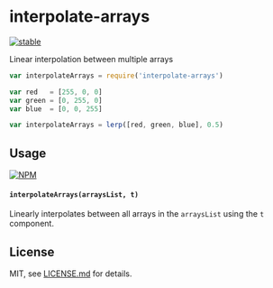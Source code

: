 # interpolate-arrays

[![stable](http://badges.github.io/stability-badges/dist/stable.svg)](http://github.com/badges/stability-badges)

Linear interpolation between multiple arrays

```js
var interpolateArrays = require('interpolate-arrays')

var red   = [255, 0, 0]
var green = [0, 255, 0]
var blue  = [0, 0, 255]

var interpolateArrays = lerp([red, green, blue], 0.5)
```

## Usage

[![NPM](https://nodei.co/npm/interpolate-arrays.png)](https://www.npmjs.com/package/interpolate-arrays)

#### `interpolateArrays(arraysList, t)`

Linearly interpolates between all arrays in the `arraysList` using the `t` component.

## License

MIT, see [LICENSE.md](http://github.com/vorg/interpolate-arrays/blob/master/LICENSE.md) for details.
